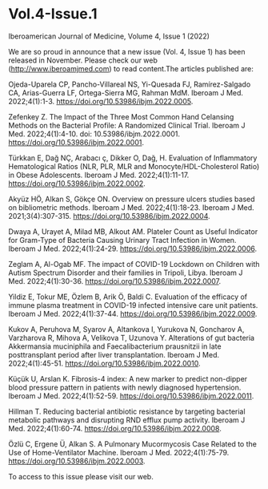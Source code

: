 # Vol.4-Issue.1
Iberoamerican Journal of Medicine, Volume 4, Issue 1 (2022)

We are so proud in announce that a new issue (Vol. 4, Issue 1) has been released in November. Please check our web (http://www.iberoamjmed.com) to read content.The articles published are:

Ojeda-Uparela CP, Pancho-Villareal NS, Yi-Quesada FJ, Ramírez-Salgado CA, Arias-Guerra LF, Ortega-Sierra MG, Rahman MdM. Iberoam J Med. 2022;4(1):1-3. https://doi.org/10.53986/ibjm.2022.0005.

Zefenkey Z. The Impact of the Three Most Common Hand Celansing Methods on the Bacterial Profile: A Randomized Clinical Trial. Iberoam J Med. 2022;4(1):4-10. doi: 10.53986/ibjm.2022.0001. https://doi.org/10.53986/ibjm.2022.0001.

Türkkan E, Dağ NÇ, Arabacı ç, Dikker O, Dağ, H. Evaluation of Inflammatory Hematological Ratios (NLR, PLR, MLR and Monocyte/HDL-Cholesterol Ratio) in Obese Adolescents. Iberoam J Med. 2022;4(1):11-17. https://doi.org/10.53986/ibjm.2022.0002.

Akyüz HÖ, Alkan S, Gökçe ON. Overview on pressure ulcers studies based on bibliometric methods. Iberoam J Med. 2022;4(1):18-23. Iberoam J Med. 2021;3(4):307-315. https://doi.org/10.53986/ibjm.2022.0004.

Dwaya A, Urayet A, Milad MB, Alkout AM. Plateler Count as Useful Indicator for Gram-Type of Bacteria Causing Urinary Tract Infection in Women. Iberoam J Med. 2022;4(1):24-29. https://doi.org/10.53986/ibjm.2022.0006.

Zeglam A, Al-Ogab MF. The impact of COVID-19 Lockdown on Children with Autism Spectrum Disorder and their families in Tripoli, Libya. Iberoam J Med. 2022;4(1):30-36. https://doi.org/10.53986/ibjm.2022.0007.

Yildiz E, Tokur ME, Özlem B, Arik Ö, Baldi C. Evaluation of the efficacy of immune plasma treatment in COVID-19 infected intensive care unit patients. Iberoam J Med. 2022;4(1):37-44. https://doi.org/10.53986/ibjm.2022.0009.

Kukov A, Peruhova M, Syarov A, Altankova I, Yurukova N, Goncharov A, Varzharova R, Mihova A, Velikova T, Uzunova Y. Alterations of gut bacteria Akkermansia muciniphila and Faecalibacterium prausnitzii in late posttransplant period after liver transplantation. Iberoam J Med. 2022;4(1):45-51. https://doi.org/10.53986/ibjm.2022.0010.

Küçük U, Arslan K. Fibrosis-4 index: A new marker to predict non-dipper blood pressure pattern in patients with newly diagnosed hypertension. Iberoam J Med. 2022;4(1):52-59. https://doi.org/10.53986/ibjm.2022.0011.

Hillman T. Reducing bacterial antibiotic resistance by targeting bacterial metabolic pathways and disrupting RND efflux pump activity. Iberoam J Med. 2022;4(1):60-74. https://doi.org/10.53986/ibjm.2022.0008.

Özlü C, Ergene Ü, Alkan S. A Pulmonary Mucormycosis Case Related to the Use of Home-Ventilator Machine. Iberoam J Med. 2022;4(1):75-79. https://doi.org/10.53986/ibjm.2022.0003.

To access to this issue please visit our web.

